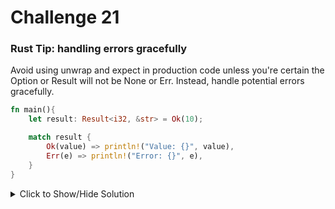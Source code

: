 # Challenge 21

### Rust Tip: handling errors gracefully

Avoid using unwrap and expect in production code unless you're certain the Option or Result will not be None or Err. Instead, handle potential errors gracefully.

```rust
fn main(){
    let result: Result<i32, &str> = Ok(10);

    match result {
        Ok(value) => println!("Value: {}", value),
        Err(e) => println!("Error: {}", e),
    }
}
```


<details>
<summary>Click to Show/Hide Solution</summary>


</details>